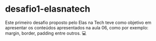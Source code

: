 # desafio1-elasnatech

Este primeiro desafio proposto pelo Elas na Tech teve como objetivo em apresentar os conteúdos apresentados na aula 06, como por exemplo: margin, border, padding entre outros. 💻
